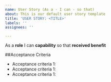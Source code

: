 ```yaml
---
name: User Story (As a - I can - so that)
about: This is our default user story template
title: 'USER STORY: <TITLE>'
labels: ''
assignees: ''

---
```


As a **role** I can **capability** so that **received benefit**

##Acceptance Criteria

* Acceptance criteria 1: 
* Acceptance criteria 1: 
* Acceptance criteria 1:
